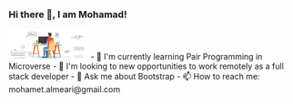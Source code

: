 ### Hi there 👋, I am Mohamad!
<img src="pics\gif1.gif" alt="logo" width="140"  height="auto" />
- 🌱 I'm currently learning Pair Programming in Microverse
- 👯 I'm looking to new opportunities to work remotely as a full stack developer
- 💬 Ask me about Bootstrap
- 📫 How to reach me: mohamet.almeari@gmail.com
